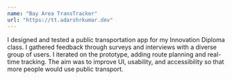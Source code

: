 ```yaml
---
name: "Bay Area TransTracker"
url: "https://tt.adarshrkumar.dev"
---
```


I designed and tested a public transportation app for my Innovation Diploma class. I gathered feedback through surveys and interviews with a diverse group of users. I iterated on the prototype, adding route planning and real-time tracking. The aim was to improve UI, usability, and accessibility so that more people would use public transport.